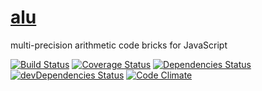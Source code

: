 [alu](http://aureooms.github.io/alu)
===

multi-precision arithmetic code bricks for JavaScript

[![Build Status](https://drone.io/github.com/aureooms/alu/status.png)](https://drone.io/github.com/aureooms/alu/latest)
[![Coverage Status](https://coveralls.io/repos/aureooms/alu/badge.png)](https://coveralls.io/r/aureooms/alu)
[![Dependencies Status](https://david-dm.org/aureooms/alu.png)](https://david-dm.org/aureooms/alu#info=dependencies)
[![devDependencies Status](https://david-dm.org/aureooms/alu/dev-status.png)](https://david-dm.org/aureooms/alu#info=devDependencies)
[![Code Climate](https://codeclimate.com/github/aureooms/alu.png)](https://codeclimate.com/github/aureooms/alu)
